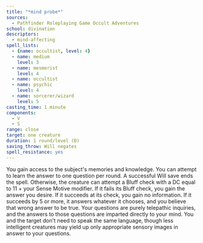 ```yaml
---
title: "*mind probe*"
sources:
  - Pathfinder Roleplaying Game Occult Adventures
school: divination
descriptors:
  - mind-affecting
spell_lists:
  - {name: occultist, level: 4}
  - name: medium
    level: 3
  - name: mesmerist
    level: 4
  - name: occultist
  - name: psychic
    level: 4
  - name: sorcerer/wizard
    level: 5
casting_time: 1 minute
components:
  - V
  - S
range: close
target: one creature
duration: 1 round/level (D)
saving_throw: Will negates
spell_resistance: yes
---
```


You gain access to the subject's memories and knowledge. You can attempt to learn the answer to one question per round. A successful Will save ends the spell. Otherwise, the creature can attempt a Bluff check with a DC equal to 11 + your Sense Motive modifier. If it fails its Bluff check, you gain the answer you desire. If it succeeds at its check, you gain no information. If it succeeds by 5 or more, it answers whatever it chooses, and you believe that wrong answer to be true. Your questions are purely telepathic inquiries, and the answers to those questions are imparted directly to your mind. You and the target don't need to speak the same language, though less intelligent creatures may yield up only appropriate sensory images in answer to your questions.
